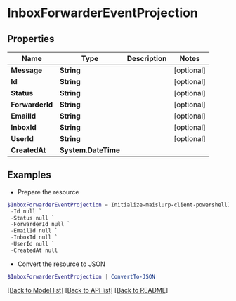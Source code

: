 # InboxForwarderEventProjection
## Properties

Name | Type | Description | Notes
------------ | ------------- | ------------- | -------------
**Message** | **String** |  | [optional] 
**Id** | **String** |  | [optional] 
**Status** | **String** |  | [optional] 
**ForwarderId** | **String** |  | [optional] 
**EmailId** | **String** |  | [optional] 
**InboxId** | **String** |  | [optional] 
**UserId** | **String** |  | [optional] 
**CreatedAt** | **System.DateTime** |  | 

## Examples

- Prepare the resource
```powershell
$InboxForwarderEventProjection = Initialize-maislurp-client-powershellInboxForwarderEventProjection  -Message null `
 -Id null `
 -Status null `
 -ForwarderId null `
 -EmailId null `
 -InboxId null `
 -UserId null `
 -CreatedAt null
```

- Convert the resource to JSON
```powershell
$InboxForwarderEventProjection | ConvertTo-JSON
```

[[Back to Model list]](../README#documentation-for-models) [[Back to API list]](../README#documentation-for-api-endpoints) [[Back to README]](../README)

